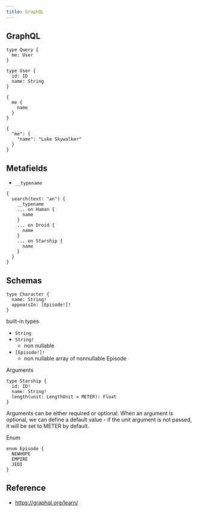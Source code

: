 ```yaml
---
title: GraphQL
---
```


## GraphQL


```
type Query {
  me: User
}

type User {
  id: ID
  name: String
}
```

```
{
  me {
    name
  }
}
```

```
{
  "me": {
    "name": "Luke Skywalker"
  }
}
```

## Metafields

- `__typename`


```
{
  search(text: "an") {
    __typename
    ... on Human {
      name
    }
    ... on Droid {
      name
    }
    ... on Starship {
      name
    }
  }
}
```

## Schemas

```
type Character {
  name: String!
  appearsIn: [Episode!]!
}
```

built-in types

- `String`
- `String!`
    - non nullable
- `[Episode!]!`
    - non nullable array of nonnullable Episode

Arguments

```
type Starship {
  id: ID!
  name: String!
  length(unit: LengthUnit = METER): Float
}
```

Arguments can be either required or optional. When an argument is optional, we can define a default value - if the unit argument is not passed, it will be set to METER by default.

Enum

```
enum Episode {
  NEWHOPE
  EMPIRE
  JEDI
}
```


## Reference
- https://graphql.org/learn/
